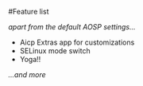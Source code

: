 #Feature list

_apart from the default AOSP settings..._
- Aicp Extras app for customizations
- SELinux mode switch
- Yoga!!

_...and more_
